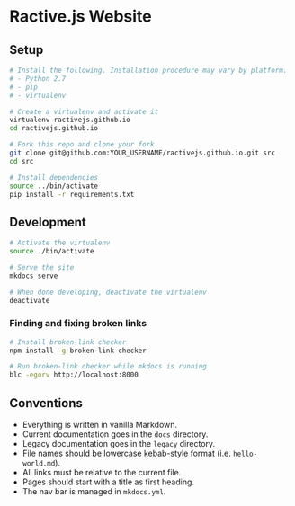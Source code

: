 # Ractive.js Website


## Setup

```sh
# Install the following. Installation procedure may vary by platform.
# - Python 2.7
# - pip
# - virtualenv

# Create a virtualenv and activate it
virtualenv ractivejs.github.io
cd ractivejs.github.io

# Fork this repo and clone your fork.
git clone git@github.com:YOUR_USERNAME/ractivejs.github.io.git src
cd src

# Install dependencies
source ../bin/activate
pip install -r requirements.txt
```

## Development

```sh
# Activate the virtualenv
source ./bin/activate

# Serve the site
mkdocs serve

# When done developing, deactivate the virtualenv
deactivate
```

### Finding and fixing broken links

```sh
# Install broken-link checker
npm install -g broken-link-checker

# Run broken-link checker while mkdocs is running
blc -egorv http://localhost:8000
```

## Conventions

- Everything is written in vanilla Markdown.
- Current documentation goes in the `docs` directory.
- Legacy documentation goes in the `legacy` directory.
- File names should be lowercase kebab-style format (i.e. `hello-world.md`).
- All links must be relative to the current file.
- Pages should start with a title as first heading.
- The nav bar is managed in `mkdocs.yml`.
